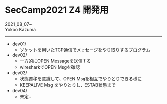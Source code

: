 # SecCamp2021 Z4 開発用
2021_08_07~  
Yokoo Kazuma  

---
- dev01/
  - ソケットを用いたTCP通信でメッセージをやり取りするプログラム  
- dev02/ 
  - 一方的にOPEN Messageを送信する  
  - wiresharkでOPEN Msgを確認  
- dev03/ 
  - 状態遷移を意識して、OPEN Msgを相互でやりとりできる様に 
  - KEEPALIVE Msg をやりとりし、ESTAB状態まで 
- dev04/
  - 未定..


